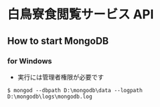 # 白鳥寮食閲覧サービス API

## How to start MongoDB

### for Windows

* 実行には管理者権限が必要です

```
$ mongod --dbpath D:\mongodb\data --logpath D:\mongodb\logs\mongodb.log
```